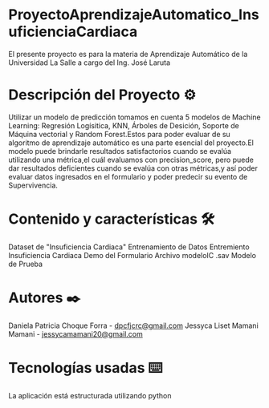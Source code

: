 # ProyectoAprendizajeAutomatico_InsuficienciaCardiaca
El presente proyecto es para la materia de Aprendizaje Automático de la Universidad La Salle a cargo del Ing. José Laruta

# Descripción del Proyecto ⚙️
Utilizar un modelo de predicción tomamos en cuenta 5 modelos de Machine Learning: Regresión Logísitica, KNN, Árboles de Desición, Soporte de Máquina vectorial y Random Forest.Estos para poder evaluar de su algoritmo de aprendizaje automático es una parte esencial del proyecto.El modelo puede brindarle resultados satisfactorios cuando se evalúa utilizando una métrica,el cuál evaluamos con precision_score, pero puede dar resultados deficientes cuando se evalúa con otras métricas,y así poder evaluar datos ingresados en el formulario y poder predecir su evento de Supervivencia.


# Contenido y características 🛠️
Dataset de "Insuficiencia Cardiaca"
Entrenamiento de Datos
Entremiento Insuficiencia Cardiaca
Demo del Formulario
Archivo modeloIC .sav
Modelo de Prueba

# Autores ✒️
Daniela Patricia Choque Forra  - dpcfjcrc@gmail.com
Jessyca Liset Mamani Mamani - jessycamamani20@gmail.com

# Tecnologías usadas ⌨️
La aplicación está estructurada utilizando python
